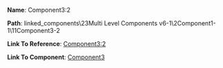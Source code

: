 **Name**: Component3:2

**Path**: linked_components\23Multi Level Components v6-1\2Component1-1\11Component3-2

**Link To Reference**: [Component3:2](/data_test/linked_components/23Multi%20Level%20Components%20v6-1/2Component1-1/11Component3-2/timeline.md)

**Link To Component**: [Component3](/data_test/linked_components/23Multi%20Level%20Components%20v6-1/2Component1-1/5Component2-1/8Component3-1/timeline.md)

